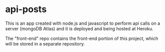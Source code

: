 # api-posts

This is an app created with node.js and javascript to perform api calls on a server (mongoDB Atlas) and it is deployed and being hosted at Heroku.

The "front-end" repo contains the front-end portion of this project, which will be stored in a separate repository.
